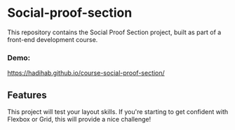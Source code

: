 # Social-proof-section

This repository contains the Social Proof Section project, built as part of a front-end development course.

### Demo:

https://hadihab.github.io/course-social-proof-section/

## Features

This project will test your layout skills. If you're starting to get confident with Flexbox or Grid, this will provide a nice challenge!
